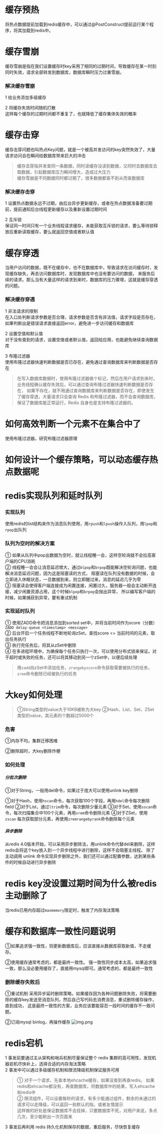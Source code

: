 # 缓存预热

将热点数据提前加载到redis缓存中，可以通过@PostConstruct提前运行某个程序，将其加载到redis中。

# 缓存雪崩

缓存雪崩是指在我们设置缓存时key采用了相同的过期时间，导致缓存在某一时刻同时失效，请求全部转发到数据库，数据库瞬时压力过重雪崩。  
### 解决缓存雪崩
1 给业务添加多级缓存  

2 将缓存失效时间随机打散  
这样每个缓存的过期时间都不重复了，也就降低了缓存集体失效的概率  

# 缓存击穿
缓存击穿问题也叫热点Key问题，就是一个被高并发访问的key突然失效了，大量请求访问会在瞬间给数据库带来巨大的冲击  

> 缓存击穿指并发查同一条数据，同时读缓存没读到数据，又同时去数据库去取数据，引起数据库压力瞬间增大，造成过大压力  
> 缓存雪崩是不同数据同时都过期了，很多数据都查不到从而查数据库  

### 解决缓存击穿
1 设置热点数据永远不过期，由后台异步更新缓存，或者在热点数据准备要过期前，提前通知后台线程更新缓存以及重新设置过期时间  

2 互斥锁  
保证同一时间只有一个业务线程请求缓存，未能获取互斥锁的请求，要么等待锁释放后重新读取缓存，要么就返回空值或者默认值  

# 缓存穿透
当用户访问的数据，既不在缓存中，也不在数据库中，导致请求在访问缓存时，发现缓存缺失，再去访问数据库时，发现数据库中也没有要访问的数据，
来服务后续的请求。那么当有大量这样的请求到来时，数据库的压力骤增，这就是缓存穿透的问题。

### 解决缓存穿透
1 非法请求的限制  
在入口处判断请求参数是否合理，请求参数是否含有非法值，请求字段是否存在，如果判断出是错误请求直接返回error，避免进一步访问缓存和数据库  

2 设置空值和默认值  
对于没有查到的请求，设置空值或者默认值，返回给应用，也能避免继续查询数据库  

3 布隆过滤器  
使用布隆过滤器快速判断数据是否已存在，避免通过查询数据库来判断数据是否存在  

> 在写入数据库数据时，使用布隆过滤器做个标记，然后在用户请求到来时，业务线程确认缓存失效后，可以通过查询布隆过滤器快速判断数据是否存在，
> 如果不存在，就不用通过查询数据库来判断数据是否存在，即使发生了缓存穿透，大量请求只会查询 Redis 和布隆过滤器，而不会查询数据库，
> 保证了数据库能正常运行，Redis 自身也是支持布隆过滤器的。

# 如何高效判断一个元素不在集合中了
使用布隆过滤器，研究布隆过滤器原理

# 如何设计一个缓存策略，可以动态缓存热点数据呢

# redis实现队列和延时队列
### 实现队列
使用redis的list结构来作为消息队列使用，用```rpush```和```lpush```操作入队列，用```lpop```和```rpop```出队列  

### 队列为空时的解决方案
① 如果从队列中pop出数据为空时，就让线程睡一会，这样空轮询就不会拉高客户端的CPU消耗  
② 线程睡一会会让消息延迟增大，通过```blpop```和```brpop```既能解决空轮询问题，也能解决消息延迟问题，因为这是阻塞读的方式，
阻塞读在队列没有数据的时候，会立即进入休眠状态，一旦数据到来，则立即醒过来，消息的延迟几乎为零  
③ 阻塞读会使得客户端连接成为闲置连接，闲置过久，服务器一般会主动断开连接，减少闲置资源占用，这个时候```blpop```和```brpop```会抛出异常，
所以编写客户端的时候，如果捕获到异常，要有重试机制

### 实现延时队列
① 使用ZADD命令把消息添加到sorted set中，并将当前时间作为score（分数） ```ZADD delay-queue <timestamp> <message>```  
② 后台开启一个任务线程不断地轮询zSet，查找score <= 当前时间的元素，取出任务执行  
③ 执行完任务后，将其从zSet中删除  
④ 在多进程环境中，为确保每个任务只执行一次，可以使用分布式锁来保证。对于超时或失败的任务，还可以将其移动到另一个zSet中，以便后续处理

> 用```zadd```向zSet中添加任务，```zrangebyscore```命令获取需要被执行的任务，```zrem```命令删除已经被执行的任务

# 大key如何处理

> ①String类型的value大于10KB被称为大key
> ②Hash、List、Set、ZSet类型的value，其元素的个数超过5000个

### 危害

①内存不均，集群迁移困难

②删除超时，大key删除作梗

### 如何处理

##### 分批次删除

①对于String，一般用del命令，如果过于庞大可以使用unlink key删除

①对于Hash，使用```hscan```命令，每次获取100个字段，再用```hdel```命令每次删除field
②对于List，通过```ltrim```命令，每次删除少量元素
③对于Set，使用```sscan```命令，每次扫描集合中100个元素，再用```srem```命令删除元素
④对于ZSet，使用```zscan``` 每次获取部分元素，再使用```zremrangebyrank```命令删除每个元素

##### 异步删除
从redis 4.0版本开始，可以采用异步删除法，用unlink命令代替del来删除，这样redis会将这个key放入到一个异步线程中进行删除，这样不会阻塞主线程。
除了主动调用 unlink 命令实现异步删除之外，我们还可以通过配置参数，达到某些条件的时候自动进行异步删除

# redis key没设置过期时间为什么被redis主动删除了
当redis已用内存超过```maxmemory```限定时，触发了内存淘汰策略

# 缓存和数据库一致性问题说明
①如果追求强一致性，则更新数据库后，应该直接从数据库获取新值，不走缓存。

②使用缓存通常考虑的，都是最终一致性。
强一致性同步成本太高，如果追求强一致，那么没必要用缓存了，直接用mysql即可。通常考虑的，都是最终一致性  

### 删除缓存失败后
①重试机制 
采用异步延时删除策略，如果缓存因为各种问题删除失败，将需要删除的缓存key发送至消息队列，然后自己写代码去消费消息，重试删除缓存操作，直到成功，
这是最终一致性的方案，业务应该要能容忍一段时间的缓存不一致问题。

②订阅mysql binlog，再操作缓存
![img.png](images/订阅binlog异步删除缓存.png)

# redis宕机

1 事发前要通过主从架构和哨兵机制尽量保证整个 redis 集群的高可用性，发现机器宕机尽快补上，选择合适的内存淘汰策略  
2 事发中可以通过多级缓存机制和限流降级机制保证服务可用  
> ① 对于一个请求，先查本地ehcache缓存，如果没查到再查redis。 如果redis和ehcache都没有，再查数据库，将数据库中的结果，写入ehcache和redis中  
> ② 限流组件，可以设置每秒的请求，有多少能通过组件，剩余的未通过的请求可以走降级，可以返回一些默认的指，或者友情提示  
> 这样做的好处是保证数据库不会挂掉，只要数据库不死，对用户来说，多点几次，至少能刷出一次页面来

3 事发后再利用 redis 持久化机制保存的数据，重启服务，尽快恢复缓存  


